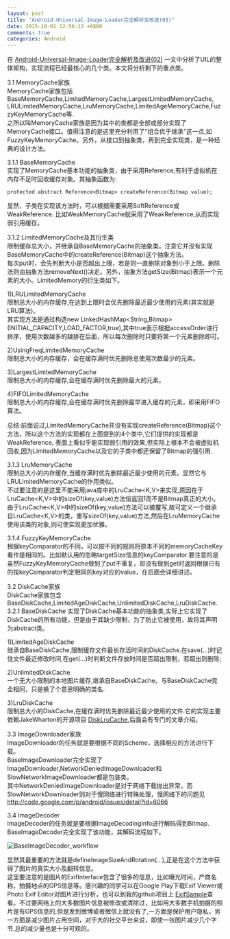 ```yaml
---
layout: post
title: "Android-Universal-Image-Loader完全解析及改进(03)"
date: 2015-10-01 12:56:13 +0800
comments: true
categories: Android
---
```

在 [Android-Universal-Image-Loader完全解析及改进(02)](http://blog.imallen.wang/blog/2015/09/30/android-universal-image-loaderwan-quan-jie-xi-ji-gai-jin-02/) 一文中分析了UIL的整体架构，实现流程已经最核心的几个类。本文将分析剩下的重点类。  

3.1 MemoryCache家族  
MemoryCache家族包括BaseMemoryCache,LimitedMemoryCache,LargestLimitedMemoryCache,  
LRULimitedMemoryCache,LruMemoryCache,LimitedAgeMemoryCache,FuzzyKeyMemoryCache等.   
之所以叫MemoryCache家族是因为其中的类都是全部或部分实现了MemoryCache接口。值得注意的是这里充分利用了"组合优于继承"这一点,如FuzzyKeyMemoryCache。另外，从接口到抽象类，再到完全实现类，是一种经典的设计方法。  
<!--more-->
3.1.1 BaseMemoryCache  
实现了MemoryCache基本功能的抽象类，由于采用Reference<Bitmap>,有利于虚拟机在内存不足时回收缓存对象。其抽象函数为:

	protected abstract Reference<Bitmap> createReference(Bitmap value);    

显然，子类在实现该方法时，可以根据需要采用SoftReference或WeakReference.
比如WeakMemoryCache就采用了WeakReference<Bitmap>,从而实现弱引用缓存。

3.1.2 LimitedMemoryCache及其衍生类  
限制缓存总大小，并继承自BaseMemoryCache的抽象类。注意它并没有实现BaseMemoryCache中的createReference(Bitmap)这个抽象方法。  
每次put时，会先判断大小是否超出上限，若是则一直删除对象到小于上限。删除法则由抽象方法removeNext()决定。另外，抽象方法getSize(Bitmap)表示一个元素的大小。LimitedMemory的衍生类如下。  

1)LRULimitedMemoryCache  
限制总大小的内存缓存,在达到上限时会优先删除最近最少使用的元素(其实就是LRU算法)。  
其实现方法是通过构造new LinkedHashMap<String,Bitmap>(INITIAL_CAPACITY,LOAD_FACTOR,true),其中true表示根据accessOrder进行排序，使用次数越多的越排在后面，所以每次删除时只要将第一个元素删除即可。  

2)UsingFreqLimitedMemoryCache  
限制总大小的内存缓存，会在缓存满时优先删除总使用次数最少的元素。  

3)LargestLimitedMemoryCache  
限制总大小的内存缓存,会在缓存满时优先删除最大的元素。  

4)FIFOLimitedMemoryCache  
限制总大小的内存缓存,会在缓存满时优先删除最早进入缓存的元素，即采用FIFO算法。  

总结:前面说过,LimitedMemoryCache并没有实现createReference(Bitmap)这个方法，所以这个方法的实现都在上面提到的4个类中,它们提供的实现都是WeakReference<Bitmap>,
表面上看似乎能实现弱引用的效果,但实际上根本不会被虚拟机回收,因为LimitedMemoryCache以及它的子类中都还保留了Bitmap的强引用.  

3.1.3 LruMemoryCache  
限制总大小的内存缓存,当缓存满时优先删除最近最少使用的元素。显然它与LRULimitedMemoryCache的作用类似。  
不过要注意的是这里不能采用java库中的LruCache<K,V>来实现,原因在于LruCache<K,V>中的sizeOf(key,value)方法恒返回1而不是Bitmap真正的大小。  
由于LruCache<K,V>中的sizeOf(key,value)方法可以被覆写,故可定义一个继承自LruCache<K,V>的类，重写sizeOf(key,value)方法,然后在LruMemoryCache使用该类的对象,则可使实现更加优雅。  

3.1.4 FuzzyKeyMemoryCache  
根据keyComparator的不同，可以按不同的规则将原本不同的memoryCacheKey看作是相同的。比如默认用的忽略targetSize信息的keyComparator.要注意的是虽然FuzzyKeyMemoryCache做到了put不重复，却没有做到get时返回根据已有的按keyComparator判定相同的key对应的value，在后面会详细讲述。  

3.2 DiskCache家族  
DiskCache家族包含BaseDiskCache,LimitedAgeDiskCache,UnlimitedDiskCache,LruDiskCache.  
3.2.1 BaseDiskCache
实现了DiskCache基本功能的抽象类,实际上它实现了DiskCache的所有功能，但是由于其缺少限制，为了防止它被使用，故将其声明为abstract类。  

1)LimitedAgeDiskCache  
继承自BaseDiskCache,限制缓存文件最长存活时间的DiskCache.在save(...)时记住文件最近修改时间,在get(...)时判断文件存放时间是否超出限制，若超出则删除;  

2)UnlimitedDiskCache  
一个无大小限制的本地图片缓存,继承自BaseDiskCache。与BaseDiskCache完全相同，只是换了个意思明确的类名.  

3)LruDiskCache  
限制总大小的DiskCache,在缓存满时优先删除最近最少使用的文件.它的实现主要依赖JakeWharton的开源项目 [DiskLruCache](https://github.com/JakeWharton/DiskLruCache),后面会有专门的文章介绍。  

3.3 ImageDownloader家族  
ImageDownloader的任务就是要根据不同的Scheme，选择相应的方法进行下载。  
BaseImageDownloader完全实现了ImageDownloader,NetworkDeniedImageDownloader和SlowNetworkImageDownloader都是包装类。   
其中NetworkDeniedImageDownloader是对于网络下载抛出异常，而SlowNetworkDownloader则对于慢网络进行特殊处理，慢网络下的问题见 http://code.google.com/p/android/issues/detail?id=6066

3.4 ImageDecoder  
ImageDecoder的任务就是要根据ImageDecodingInfo进行解码得到Bitmap.  
BaseImageDecoder完全实现了该功能，其解码流程如下。  

![BaseImageDecoder_workflow](http://7xn1yt.com1.z0.glb.clouddn.com/BaseImageDecoder_workflow.png)

显然其最重要的方法就是defineImageSizeAndRotation(...),正是在这个方法中获得了图片的真实大小及翻转信息。  
这里要注意的是图片的ExifInterface包含了很多的信息，比如曝光时间，产商名称，拍摄地点的GPS信息等。感兴趣的同学可以在Google Play下载Exif Viewer或Photo Exif Editor对图片进行分析，也可以到我的github项目上 [ExifSample](https://github.com/HiWong/ExifSample)查看。不过要网络上的大多数图片信息被修改或清除过，比如用大多数手机拍摄的照片是有GPS信息的,但是发到微博或者微信上就没有了,一方面是保护用户隐私，另一方面是减少图片占用空间，对于大的社交平台来说，即使一张图片减少几个字节,总的减少量也是十分可观的。  





